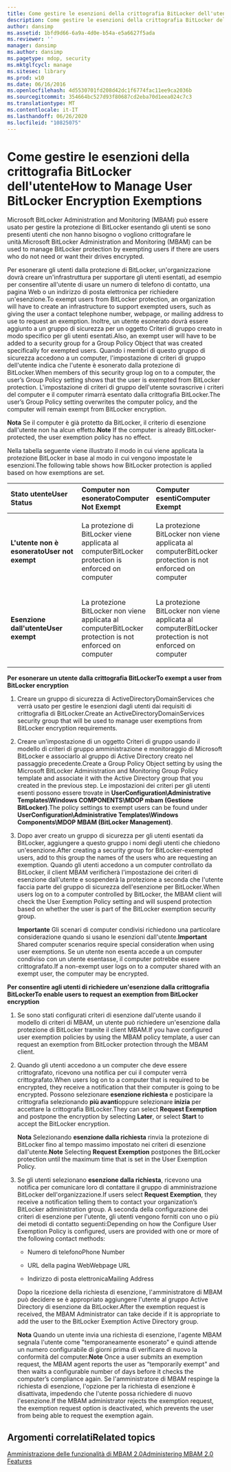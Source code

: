 ```yaml
---
title: Come gestire le esenzioni della crittografia BitLocker dell'utente
description: Come gestire le esenzioni della crittografia BitLocker dell'utente
author: dansimp
ms.assetid: 1bfd9d66-6a9a-4d0e-b54a-e5a6627f5ada
ms.reviewer: ''
manager: dansimp
ms.author: dansimp
ms.pagetype: mdop, security
ms.mktglfcycl: manage
ms.sitesec: library
ms.prod: w10
ms.date: 06/16/2016
ms.openlocfilehash: 4d5530701fd208d42dc1f6774fac11ee9ca2036b
ms.sourcegitcommit: 354664bc527d93f80687cd2eba70d1eea024c7c3
ms.translationtype: MT
ms.contentlocale: it-IT
ms.lasthandoff: 06/26/2020
ms.locfileid: "10825075"
---
```

# <span data-ttu-id="106b4-103">Come gestire le esenzioni della crittografia BitLocker dell'utente</span><span class="sxs-lookup"><span data-stu-id="106b4-103">How to Manage User BitLocker Encryption Exemptions</span></span>


<span data-ttu-id="106b4-104">Microsoft BitLocker Administration and Monitoring (MBAM) può essere usato per gestire la protezione di BitLocker esentando gli utenti se sono presenti utenti che non hanno bisogno o vogliono crittografare le unità.</span><span class="sxs-lookup"><span data-stu-id="106b4-104">Microsoft BitLocker Administration and Monitoring (MBAM) can be used to manage BitLocker protection by exempting users if there are users who do not need or want their drives encrypted.</span></span>

<span data-ttu-id="106b4-105">Per esonerare gli utenti dalla protezione di BitLocker, un'organizzazione dovrà creare un'infrastruttura per supportare gli utenti esentati, ad esempio per consentire all'utente di usare un numero di telefono di contatto, una pagina Web o un indirizzo di posta elettronica per richiedere un'esenzione.</span><span class="sxs-lookup"><span data-stu-id="106b4-105">To exempt users from BitLocker protection, an organization will have to create an infrastructure to support exempted users, such as giving the user a contact telephone number, webpage, or mailing address to use to request an exemption.</span></span> <span data-ttu-id="106b4-106">Inoltre, un utente esonerato dovrà essere aggiunto a un gruppo di sicurezza per un oggetto Criteri di gruppo creato in modo specifico per gli utenti esentati.</span><span class="sxs-lookup"><span data-stu-id="106b4-106">Also, an exempt user will have to be added to a security group for a Group Policy Object that was created specifically for exempted users.</span></span> <span data-ttu-id="106b4-107">Quando i membri di questo gruppo di sicurezza accedono a un computer, l'impostazione di criteri di gruppo dell'utente indica che l'utente è esonerato dalla protezione di BitLocker.</span><span class="sxs-lookup"><span data-stu-id="106b4-107">When members of this security group log on to a computer, the user’s Group Policy setting shows that the user is exempted from BitLocker protection.</span></span> <span data-ttu-id="106b4-108">L'impostazione di criteri di gruppo dell'utente sovrascrive i criteri del computer e il computer rimarrà esentato dalla crittografia BitLocker.</span><span class="sxs-lookup"><span data-stu-id="106b4-108">The user’s Group Policy setting overwrites the computer policy, and the computer will remain exempt from BitLocker encryption.</span></span>

<span data-ttu-id="106b4-109">**Nota**  Se il computer è già protetto da BitLocker, il criterio di esenzione dall'utente non ha alcun effetto.</span><span class="sxs-lookup"><span data-stu-id="106b4-109">**Note** If the computer is already BitLocker-protected, the user exemption policy has no effect.</span></span>

 

<span data-ttu-id="106b4-110">Nella tabella seguente viene illustrato il modo in cui viene applicata la protezione BitLocker in base al modo in cui vengono impostate le esenzioni.</span><span class="sxs-lookup"><span data-stu-id="106b4-110">The following table shows how BitLocker protection is applied based on how exemptions are set.</span></span>

<table>
<colgroup>
<col width="33%" />
<col width="33%" />
<col width="33%" />
</colgroup>
<thead>
<tr class="header">
<th align="left"><span data-ttu-id="106b4-111">Stato utente</span><span class="sxs-lookup"><span data-stu-id="106b4-111">User Status</span></span></th>
<th align="left"><span data-ttu-id="106b4-112">Computer non esonerato</span><span class="sxs-lookup"><span data-stu-id="106b4-112">Computer Not Exempt</span></span></th>
<th align="left"><span data-ttu-id="106b4-113">Computer esenti</span><span class="sxs-lookup"><span data-stu-id="106b4-113">Computer Exempt</span></span></th>
</tr>
</thead>
<tbody>
<tr class="odd">
<td align="left"><p><strong><span data-ttu-id="106b4-114">L'utente non è esonerato</span><span class="sxs-lookup"><span data-stu-id="106b4-114">User not exempt</span></span></strong></p></td>
<td align="left"><p><span data-ttu-id="106b4-115">La protezione di BitLocker viene applicata al computer</span><span class="sxs-lookup"><span data-stu-id="106b4-115">BitLocker protection is enforced on computer</span></span></p></td>
<td align="left"><p><span data-ttu-id="106b4-116">La protezione BitLocker non viene applicata al computer</span><span class="sxs-lookup"><span data-stu-id="106b4-116">BitLocker protection is not enforced on computer</span></span></p></td>
</tr>
<tr class="even">
<td align="left"><p><strong><span data-ttu-id="106b4-117">Esenzione dall'utente</span><span class="sxs-lookup"><span data-stu-id="106b4-117">User exempt</span></span></strong></p></td>
<td align="left"><p><span data-ttu-id="106b4-118">La protezione BitLocker non viene applicata al computer</span><span class="sxs-lookup"><span data-stu-id="106b4-118">BitLocker protection is not enforced on computer</span></span></p></td>
<td align="left"><p><span data-ttu-id="106b4-119">La protezione BitLocker non viene applicata al computer</span><span class="sxs-lookup"><span data-stu-id="106b4-119">BitLocker protection is not enforced on computer</span></span></p></td>
</tr>
</tbody>
</table>

 

**<span data-ttu-id="106b4-120">Per esonerare un utente dalla crittografia BitLocker</span><span class="sxs-lookup"><span data-stu-id="106b4-120">To exempt a user from BitLocker encryption</span></span>**

1.  <span data-ttu-id="106b4-121">Creare un gruppo di sicurezza di ActiveDirectoryDomainServices che verrà usato per gestire le esenzioni dagli utenti dai requisiti di crittografia di BitLocker.</span><span class="sxs-lookup"><span data-stu-id="106b4-121">Create an ActiveDirectoryDomainServices security group that will be used to manage user exemptions from BitLocker encryption requirements.</span></span>

2.  <span data-ttu-id="106b4-122">Creare un'impostazione di un oggetto Criteri di gruppo usando il modello di criteri di gruppo amministrazione e monitoraggio di Microsoft BitLocker e associarlo al gruppo di Active Directory creato nel passaggio precedente.</span><span class="sxs-lookup"><span data-stu-id="106b4-122">Create a Group Policy Object setting by using the Microsoft BitLocker Administration and Monitoring Group Policy template and associate it with the Active Directory group that you created in the previous step.</span></span> <span data-ttu-id="106b4-123">Le impostazioni dei criteri per gli utenti esenti possono essere trovate in **UserConfiguration\\Administrative Templates\\Windows COMPONENTS\\MDOP mbam (Gestione BitLocker)**.</span><span class="sxs-lookup"><span data-stu-id="106b4-123">The policy settings to exempt users can be found under **UserConfiguration\\Administrative Templates\\Windows Components\\MDOP MBAM (BitLocker Management)**.</span></span>

3.  <span data-ttu-id="106b4-124">Dopo aver creato un gruppo di sicurezza per gli utenti esentati da BitLocker, aggiungere a questo gruppo i nomi degli utenti che chiedono un'esenzione.</span><span class="sxs-lookup"><span data-stu-id="106b4-124">After creating a security group for BitLocker-exempted users, add to this group the names of the users who are requesting an exemption.</span></span> <span data-ttu-id="106b4-125">Quando gli utenti accedono a un computer controllato da BitLocker, il client MBAM verificherà l'impostazione dei criteri di esenzione dall'utente e sospenderà la protezione a seconda che l'utente faccia parte del gruppo di sicurezza dell'esenzione per BitLocker.</span><span class="sxs-lookup"><span data-stu-id="106b4-125">When users log on to a computer controlled by BitLocker, the MBAM client will check the User Exemption Policy setting and will suspend protection based on whether the user is part of the BitLocker exemption security group.</span></span>

    <span data-ttu-id="106b4-126">**Importante**  Gli scenari di computer condivisi richiedono una particolare considerazione quando si usano le esenzioni dall'utente.</span><span class="sxs-lookup"><span data-stu-id="106b4-126">**Important** Shared computer scenarios require special consideration when using user exemptions.</span></span> <span data-ttu-id="106b4-127">Se un utente non esenta accede a un computer condiviso con un utente esentasse, il computer potrebbe essere crittografato.</span><span class="sxs-lookup"><span data-stu-id="106b4-127">If a non-exempt user logs on to a computer shared with an exempt user, the computer may be encrypted.</span></span>

     

**<span data-ttu-id="106b4-128">Per consentire agli utenti di richiedere un'esenzione dalla crittografia BitLocker</span><span class="sxs-lookup"><span data-stu-id="106b4-128">To enable users to request an exemption from BitLocker encryption</span></span>**

1.  <span data-ttu-id="106b4-129">Se sono stati configurati criteri di esenzione dall'utente usando il modello di criteri di MBAM, un utente può richiedere un'esenzione dalla protezione di BitLocker tramite il client MBAM.</span><span class="sxs-lookup"><span data-stu-id="106b4-129">If you have configured user exemption policies by using the MBAM policy template, a user can request an exemption from BitLocker protection through the MBAM client.</span></span>

2.  <span data-ttu-id="106b4-130">Quando gli utenti accedono a un computer che deve essere crittografato, ricevono una notifica per cui il computer verrà crittografato.</span><span class="sxs-lookup"><span data-stu-id="106b4-130">When users log on to a computer that is required to be encrypted, they receive a notification that their computer is going to be encrypted.</span></span> <span data-ttu-id="106b4-131">Possono selezionare **esenzione richiesta** e posticipare la crittografia selezionando **più avanti**oppure selezionare **inizia** per accettare la crittografia BitLocker.</span><span class="sxs-lookup"><span data-stu-id="106b4-131">They can select **Request Exemption** and postpone the encryption by selecting **Later**, or select **Start** to accept the BitLocker encryption.</span></span>

    <span data-ttu-id="106b4-132">**Nota**  Selezionando **esenzione dalla richiesta** rinvia la protezione di BitLocker fino al tempo massimo impostato nei criteri di esenzione dall'utente.</span><span class="sxs-lookup"><span data-stu-id="106b4-132">**Note** Selecting **Request Exemption** postpones the BitLocker protection until the maximum time that is set in the User Exemption Policy.</span></span>

     

3.  <span data-ttu-id="106b4-133">Se gli utenti selezionano **esenzione dalla richiesta**, ricevono una notifica per comunicare loro di contattare il gruppo di amministrazione BitLocker dell'organizzazione.</span><span class="sxs-lookup"><span data-stu-id="106b4-133">If users select **Request Exemption**, they receive a notification telling them to contact your organization’s BitLocker administration group.</span></span> <span data-ttu-id="106b4-134">A seconda della configurazione dei criteri di esenzione per l'utente, gli utenti vengono forniti con uno o più dei metodi di contatto seguenti:</span><span class="sxs-lookup"><span data-stu-id="106b4-134">Depending on how the Configure User Exemption Policy is configured, users are provided with one or more of the following contact methods:</span></span>

    -   <span data-ttu-id="106b4-135">Numero di telefono</span><span class="sxs-lookup"><span data-stu-id="106b4-135">Phone Number</span></span>

    -   <span data-ttu-id="106b4-136">URL della pagina Web</span><span class="sxs-lookup"><span data-stu-id="106b4-136">Webpage URL</span></span>

    -   <span data-ttu-id="106b4-137">Indirizzo di posta elettronica</span><span class="sxs-lookup"><span data-stu-id="106b4-137">Mailing Address</span></span>

    <span data-ttu-id="106b4-138">Dopo la ricezione della richiesta di esenzione, l'amministratore di MBAM può decidere se è appropriato aggiungere l'utente al gruppo Active Directory di esenzione da BitLocker.</span><span class="sxs-lookup"><span data-stu-id="106b4-138">After the exemption request is received, the MBAM Administrator can take decide if it is appropriate to add the user to the BitLocker Exemption Active Directory group.</span></span>

    <span data-ttu-id="106b4-139">**Nota**  Quando un utente invia una richiesta di esenzione, l'agente MBAM segnala l'utente come "temporaneamente esonerato" e quindi attende un numero configurabile di giorni prima di verificare di nuovo la conformità del computer.</span><span class="sxs-lookup"><span data-stu-id="106b4-139">**Note** Once a user submits an exemption request, the MBAM agent reports the user as “temporarily exempt” and then waits a configurable number of days before it checks the computer’s compliance again.</span></span> <span data-ttu-id="106b4-140">Se l'amministratore di MBAM respinge la richiesta di esenzione, l'opzione per la richiesta di esenzione è disattivata, impedendo che l'utente possa richiedere di nuovo l'esenzione.</span><span class="sxs-lookup"><span data-stu-id="106b4-140">If the MBAM administrator rejects the exemption request, the exemption request option is deactivated, which prevents the user from being able to request the exemption again.</span></span>

     

## <span data-ttu-id="106b4-141">Argomenti correlati</span><span class="sxs-lookup"><span data-stu-id="106b4-141">Related topics</span></span>


[<span data-ttu-id="106b4-142">Amministrazione delle funzionalità di MBAM 2.0</span><span class="sxs-lookup"><span data-stu-id="106b4-142">Administering MBAM 2.0 Features</span></span>](administering-mbam-20-features-mbam-2.md)

 

 






